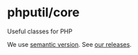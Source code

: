 # phputil/core
Useful classes for PHP

We use [semantic version](http://semver.org/). See [our releases](https://github.com/thiagodp/core/releases).
